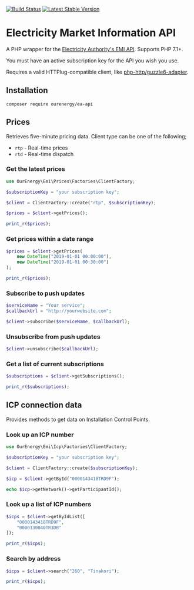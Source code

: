 [![Build Status](https://travis-ci.org/our-energy/ea-api.svg?branch=master)](https://travis-ci.org/our-energy/ea-api)
[![Latest Stable Version](https://poser.pugx.org/ourenergy/ea-api/v/stable?format=flat)](https://packagist.org/packages/ourenergy/ea-api)

# Electricity Market Information API

A PHP wrapper for the [Electricity Authority's EMI API](https://emi.portal.azure-api.net/). Supports PHP 7.1+.

You must have an active subscription key for the API you wish you use.

Requires a valid HTTPlug-compatible client, like [php-http/guzzle6-adapter](https://github.com/php-http/guzzle6-adapter).

## Installation

```
composer require ourenergy/ea-api
```

## Prices

Retrieves five-minute pricing data. Client type can be one of the following;

* `rtp` - Real-time prices
* `rtd` - Real-time dispatch

### Get the latest prices

```php
use OurEnergy\Emi\Prices\Factories\ClientFactory;

$subscriptionKey = "your subscription key";

$client = ClientFactory::create("rtp", $subscriptionKey);

$prices = $client->getPrices();

print_r($prices);
```

### Get prices within a date range

```php
$prices = $client->getPrices(
    new DateTime("2019-01-01 00:00:00"),
    new DateTime("2019-01-01 00:30:00")
);

print_r($prices);
```

### Subscribe to push updates

```php
$serviceName = "Your service";
$callbackUrl = "http://yourwebsite.com";

$client->subscribe($serviceName, $callbackUrl);
```

### Unsubscribe from push updates

```php
$client->unsubscribe($callbackUrl);
```
### Get a list of current subscriptions

```php
$subscriptions = $client->getSubscriptions();

print_r($subscriptions);
```

## ICP connection data

Provides methods to get data on Installation Control Points.

### Look up an ICP number

```php
use OurEnergy\Emi\Icp\Factories\ClientFactory;

$subscriptionKey = "your subscription key";

$client = ClientFactory::create($subscriptionKey);

$icp = $client->getById("0000143418TRD9F");

echo $icp->getNetwork()->getParticipantId();
```

### Look up a list of ICP numbers

```php
$icps = $client->getByIdList([
    "0000143418TRD9F",
    "0000130040TR3DB"
]);

print_r($icps);
```

### Search by address

```php
$icps = $client->search("260", "Tinakori");

print_r($icps);
```

